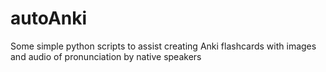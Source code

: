 # autoAnki
Some simple python scripts to assist creating Anki flashcards with images and audio of pronunciation by native speakers 
